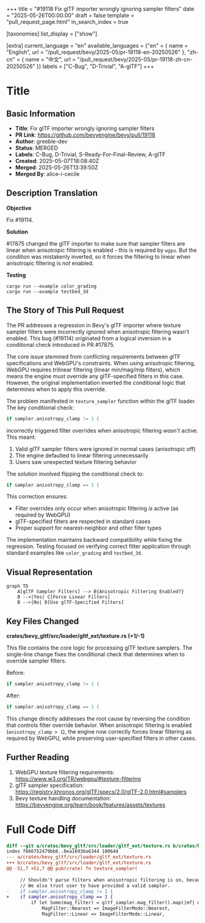 +++
title = "#19118 Fix glTF importer wrongly ignoring sampler filters"
date = "2025-05-26T00:00:00"
draft = false
template = "pull_request_page.html"
in_search_index = true

[taxonomies]
list_display = ["show"]

[extra]
current_language = "en"
available_languages = {"en" = { name = "English", url = "/pull_request/bevy/2025-05/pr-19118-en-20250526" }, "zh-cn" = { name = "中文", url = "/pull_request/bevy/2025-05/pr-19118-zh-cn-20250526" }}
labels = ["C-Bug", "D-Trivial", "A-glTF"]
+++

# Title

## Basic Information
- **Title**: Fix glTF importer wrongly ignoring sampler filters
- **PR Link**: https://github.com/bevyengine/bevy/pull/19118
- **Author**: greeble-dev
- **Status**: MERGED
- **Labels**: C-Bug, D-Trivial, S-Ready-For-Final-Review, A-glTF
- **Created**: 2025-05-07T18:08:40Z
- **Merged**: 2025-05-26T13:39:50Z
- **Merged By**: alice-i-cecile

## Description Translation
**Objective**

Fix #19114.

**Solution**

#17875 changed the glTF importer to make sure that sampler filters are linear when anisotropic filtering is enabled - this is required by `wgpu`. But the condition was mistakenly inverted, so it forces the filtering to linear when anisotropic filtering is _not_ enabled.

**Testing**

```
cargo run --example color_grading
cargo run --example testbed_3d
```

## The Story of This Pull Request

The PR addresses a regression in Bevy's glTF importer where texture sampler filters were incorrectly ignored when anisotropic filtering wasn't enabled. This bug (#19114) originated from a logical inversion in a conditional check introduced in PR #17875.

The core issue stemmed from conflicting requirements between glTF specifications and WebGPU's constraints. When using anisotropic filtering, WebGPU requires trilinear filtering (linear min/mag/mip filters), which means the engine must override any glTF-specified filters in this case. However, the original implementation inverted the conditional logic that determines when to apply this override.

The problem manifested in `texture_sampler` function within the glTF loader. The key conditional check:

```rust
if sampler.anisotropy_clamp != 1 {
```

incorrectly triggered filter overrides when anisotropic filtering *wasn't* active. This meant:
1. Valid glTF sampler filters were ignored in normal cases (anisotropic off)
2. The engine defaulted to linear filtering unnecessarily
3. Users saw unexpected texture filtering behavior

The solution involved flipping the conditional check to:

```rust
if sampler.anisotropy_clamp == 1 {
```

This correction ensures:
- Filter overrides only occur when anisotropic filtering *is* active (as required by WebGPU)
- glTF-specified filters are respected in standard cases
- Proper support for nearest-neighbor and other filter types

The implementation maintains backward compatibility while fixing the regression. Testing focused on verifying correct filter application through standard examples like `color_grading` and `testbed_3d`.

## Visual Representation

```mermaid
graph TD
    A[glTF Sampler Filters] --> B{Anisotropic Filtering Enabled?}
    B -->|Yes| C[Force Linear Filters]
    B -->|No| D[Use glTF-Specified Filters]
```

## Key Files Changed

**crates/bevy_gltf/src/loader/gltf_ext/texture.rs (+1/-1)**

This file contains the core logic for processing glTF texture samplers. The single-line change fixes the conditional check that determines when to override sampler filters.

Before:
```rust
if sampler.anisotropy_clamp != 1 {
```

After:
```rust
if sampler.anisotropy_clamp == 1 {
```

This change directly addresses the root cause by reversing the condition that controls filter override behavior. When anisotropic filtering is enabled (`anisotropy_clamp > 1`), the engine now correctly forces linear filtering as required by WebGPU, while preserving user-specified filters in other cases.

## Further Reading

1. WebGPU texture filtering requirements: https://www.w3.org/TR/webgpu/#texture-filtering
2. glTF sampler specification: https://registry.khronos.org/glTF/specs/2.0/glTF-2.0.html#samplers
3. Bevy texture handling documentation: https://bevyengine.org/learn/book/features/assets/textures

# Full Code Diff
```diff
diff --git a/crates/bevy_gltf/src/loader/gltf_ext/texture.rs b/crates/bevy_gltf/src/loader/gltf_ext/texture.rs
index f666752479bb6..0ea16936a6344 100644
--- a/crates/bevy_gltf/src/loader/gltf_ext/texture.rs
+++ b/crates/bevy_gltf/src/loader/gltf_ext/texture.rs
@@ -51,7 +51,7 @@ pub(crate) fn texture_sampler(
 
     // Shouldn't parse filters when anisotropic filtering is on, because trilinear is then required by wgpu.
     // We also trust user to have provided a valid sampler.
-    if sampler.anisotropy_clamp != 1 {
+    if sampler.anisotropy_clamp == 1 {
         if let Some(mag_filter) = gltf_sampler.mag_filter().map(|mf| match mf {
             MagFilter::Nearest => ImageFilterMode::Nearest,
             MagFilter::Linear => ImageFilterMode::Linear,
```